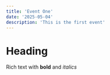 ```yaml
---
title: 'Event One'
date: '2025-05-04'
description: 'This is the first event'
---
```


# Heading

Rich text with **bold** and _italics_
